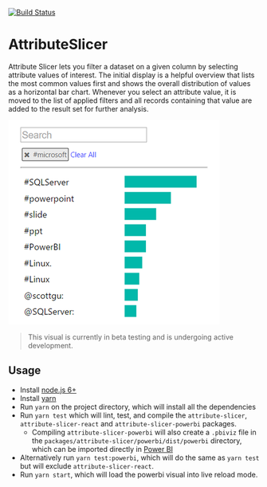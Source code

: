 [![Build Status](https://travis-ci.org/Microsoft/PowerBI-visuals-AttributeSlicer.svg?branch=develop)](https://travis-ci.org/Microsoft/PowerBI-visuals-AttributeSlicer)

# AttributeSlicer

 Attribute Slicer lets you filter a dataset on a given column by selecting attribute values of interest. The initial display is a helpful overview that lists the most common values first and shows the overall distribution of values as a horizontal bar chart. Whenever you select an attribute value, it is moved to the list of applied filters and all records containing that value are added to the result set for further analysis.

 ![Attribute Slicer](/assets/screenshot.png?raw=true)

> This visual is currently in beta testing and is undergoing active development.

## Usage
* Install [node.js 6+](https://nodejs.org)
* Install [yarn](https://yarnpkg.com/lang/en/docs/install)
* Run `yarn` on the project directory, which will install all the dependencies
* Run `yarn test` which will lint, test, and compile the `attribute-slicer`, `attribute-slicer-react` and `attribute-slicer-powerbi` packages.
    * Compiling `attribute-slicer-powerbi` will also create a `.pbiviz` file in the `packages/attribute-slicer/powerbi/dist/powerbi` directory, which can be imported directly in [Power BI](https://app.powerbi.com/)
* Alternatively run `yarn test:powerbi`, which will do the same as `yarn test` but will exclude `attribute-slicer-react`.
* Run `yarn start`, which will load the powerbi visual into live reload mode.
